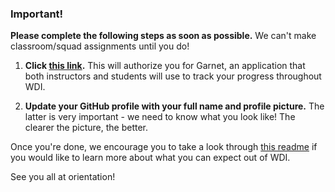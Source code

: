### Important!

**Please complete the following steps as soon as possible.** We can't make classroom/squad assignments until you do!

1. **Click [this link](https://garnet.wdidc.org/github/authorize?invite_code=a5d4bd0222d19c66a146d4b225f8e3ea).** This will authorize you for Garnet, an application that both instructors and students will use to track your progress throughout WDI.  

2. **Update your GitHub profile with your full name and profile picture.** The latter is very important - we need to know what you look like! The clearer the picture, the better.

Once you're done, we encourage you to take a look through [this readme](https://github.com/ga-dc/wdi12/blob/master/readme.md) if you would like to learn more about what you can expect out of WDI.

See you all at orientation!
